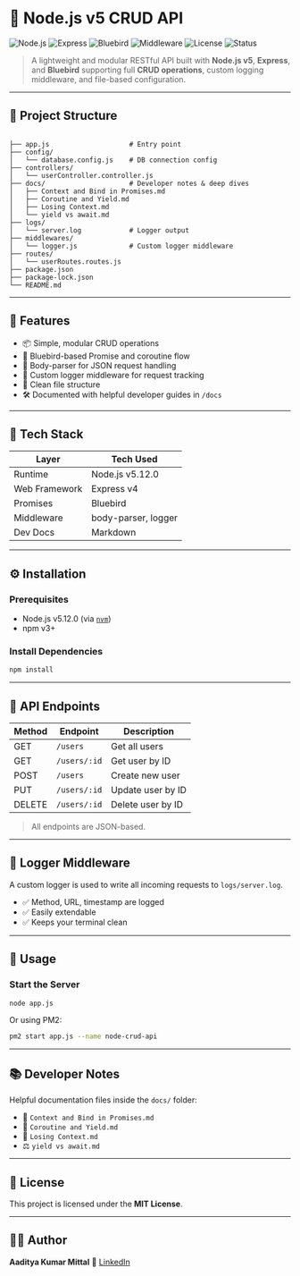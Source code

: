 # 🧠 Node.js v5 CRUD API

![Node.js](https://img.shields.io/badge/Node.js-v5.12.0-green?logo=node.js&logoColor=white) ![Express](https://img.shields.io/badge/Express-v4-blue?logo=express&logoColor=white) ![Bluebird](https://img.shields.io/badge/Promises-Bluebird-4B32C3?logo=javascript&logoColor=yellow) ![Middleware](https://img.shields.io/badge/Middleware-Logger-orange) ![License](https://img.shields.io/badge/license-MIT-brightgreen) ![Status](https://img.shields.io/badge/status-Completed-success)

> A lightweight and modular RESTful API built with **Node.js v5**, **Express**, and **Bluebird** supporting full **CRUD operations**, custom logging middleware, and file-based configuration.

---

## 📁 Project Structure

```plaintext

├── app.js                    # Entry point
├── config/
│   └── database.config.js    # DB connection config
├── controllers/
│   └── userController.controller.js
├── docs/                     # Developer notes & deep dives
│   ├── Context and Bind in Promises.md
│   ├── Coroutine and Yield.md
│   ├── Losing Context.md
│   └── yield vs await.md
├── logs/
│   └── server.log            # Logger output
├── middlewares/
│   └── logger.js             # Custom logger middleware
├── routes/
│   └── userRoutes.routes.js
├── package.json
├── package-lock.json
└── README.md

```

---

## 🚀 Features

- 📦 Simple, modular CRUD operations
- 🔁 Bluebird-based Promise and coroutine flow
- 📃 Body-parser for JSON request handling
- 🧾 Custom logger middleware for request tracking
- 📁 Clean file structure
- 🛠️ Documented with helpful developer guides in `/docs`

---

## 🧰 Tech Stack

| Layer         | Tech Used           |
| ------------- | ------------------- |
| Runtime       | Node.js v5.12.0     |
| Web Framework | Express v4          |
| Promises      | Bluebird            |
| Middleware    | body-parser, logger |
| Dev Docs      | Markdown            |

---

## ⚙️ Installation

### Prerequisites

- Node.js v5.12.0 (via [`nvm`](https://github.com/coreybutler/nvm-windows))
- npm v3+

### Install Dependencies

```bash
npm install
```

---

## 📡 API Endpoints

| Method | Endpoint     | Description       |
| ------ | ------------ | ----------------- |
| GET    | `/users`     | Get all users     |
| GET    | `/users/:id` | Get user by ID    |
| POST   | `/users`     | Create new user   |
| PUT    | `/users/:id` | Update user by ID |
| DELETE | `/users/:id` | Delete user by ID |

> All endpoints are JSON-based.

---

## 📝 Logger Middleware

A custom logger is used to write all incoming requests to `logs/server.log`.

- ✅ Method, URL, timestamp are logged
- ✅ Easily extendable
- ✅ Keeps your terminal clean

---

## 🔄 Usage

### Start the Server

```bash
node app.js
```

Or using PM2:

```bash
pm2 start app.js --name node-crud-api
```

---

## 📚 Developer Notes

Helpful documentation files inside the `docs/` folder:

- 🧵 `Context and Bind in Promises.md`
- 🔄 `Coroutine and Yield.md`
- 🤔 `Losing Context.md`
- ⚖️ `yield vs await.md`

---

## 🪪 License

This project is licensed under the **MIT License**.

---

## 👨‍💻 Author

**Aaditya Kumar Mittal**
📧 [LinkedIn](https://www.linkedin.com/in/aaditya-kumar-mittal/)
